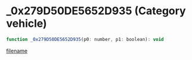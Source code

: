 # _0x279D50DE5652D935 (Category vehicle)

```js
function _0x279D50DE5652D935(p0: number, p1: boolean): void
```

[filename](_0x279D50DE5652D935_m.md ':include')